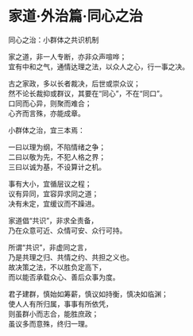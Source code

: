 # 家道·外治篇·同心之治

同心之治：小群体之共识机制  

家之道，非一人专断，亦非众声喧哗；  
宜有中和之气，通情达理之法，以众人之心，行一事之决。  

古之家政，多以长者裁决，后世或崇众议；  
然不论长裁抑或群议，其要在“同心”，不在“同口”。  
口同而心异，则聚而难合；  
心齐而言殊，亦能成章。  

小群体之治，宜三本焉：  

一曰以理为纲，不陷情绪之争；  
二曰以敬为先，不犯人格之界；  
三曰以诚为基，不设算计之机。  

事有大小，宜循层议之程；  
议有异同，宜容异求同之道；  
决有未定，宜缓议而不躁进。  

家道倡“共识”，非求全责备，  
乃在众意可近、众情可安、众行可持。  

所谓“共识”，非虚同之言，  
乃是共理之归、共情之约、共担之义也。  
故决策之法，不以胜负定高下，  
而以能否承载众心、善后众事为度。  

君子建群，慎始如筹薪，慎议如持衡，慎决如临渊；  
使人人有所归属，事事有所依凭，  
则虽群小而志合，能胜庶政；  
虽议多而意殊，终归一理。 
